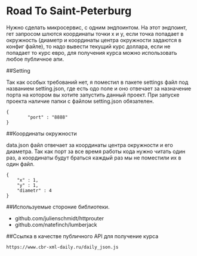 # Road To Saint-Peterburg
Нужно сделать микросервис, с одним эндпоинтом. На этот эндпоинт, гет запросом шлются координаты точки х и у, если точка попадает в окружность (диаметр и координаты центра окружности задаются в конфиг файле), то надо вывести текущий курс доллара, если не попадает то курс евро, для получения курса можно использовать любое публичное апи.

##Setting

Так как особых требований нет, я поместил в пакете settings файл под названием setting.json, где есть одо поле и оно отвечает за назначение порта на котором вы хотите запустить данный проект. При запуске проекта наличие папки с файлом setting.json обязателен.
```
{
        "port" : "8888"
}
```
##Координаты окружности

data.json файл отвечает за координаты центра окружности и его диаметра. Так как порт за все время работы кода нужно читать один раз, а координаты будут браться каждый раз мы не поместили их в один файл.
```
{
    "x" : 1,
    "y" : 1,
    "diametr" : 4
}
```

##Используемые стороние библиотеки.
- github.com/julienschmidt/httprouter
- github.com/natefinch/lumberjack

##Ссылка в качестве публичного API для получение курса
```sh
https://www.cbr-xml-daily.ru/daily_json.js
```